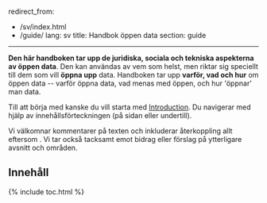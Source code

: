 redirect_from:
  - /sv/index.html
  - /guide/
lang: sv
title: Handbok öppen data
section: guide

---

**Den här handboken tar upp de juridiska, sociala och tekniska aspekterna av öppen data**. Den kan användas av vem som helst, men riktar sig speciellt till dem som vill **öppna upp** data. Handboken tar upp  **varför, vad och hur** om öppen data -- varför öppna data, vad menas med öppen, och hur 'öppnar' man data.

Till att börja med kanske du vill starta med [Introduction](introduction/). Du navigerar med hjälp av innehållsförteckningen (på sidan eller undertill).

Vi välkomnar kommentarer på texten och inkluderar återkoppling allt eftersom . Vi tar också tacksamt emot bidrag eller förslag på ytterligare avsnitt och områden.

## Innehåll

{% include toc.html %}
